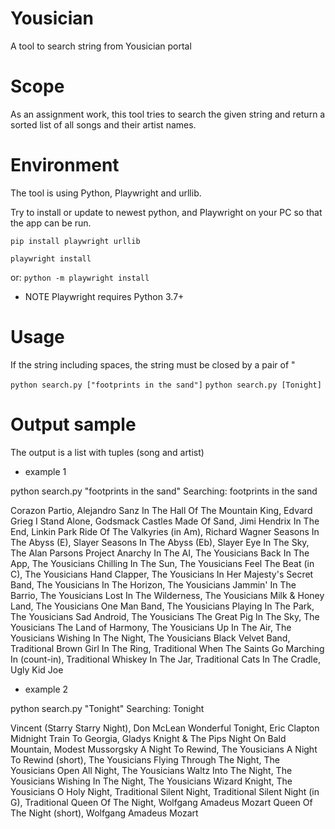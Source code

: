 # Yousician

A tool to search string from Yousician portal

# Scope
As an assignment work, this tool tries to search the given string and return a sorted list of all songs and their artist names.

# Environment
The tool is using Python, Playwright and urllib.

Try to install or update to newest python, and Playwright on your PC so that the app can be run.

`pip install playwright urllib`

`playwright install`

or: `python -m playwright install`

* NOTE   Playwright requires Python 3.7+

# Usage
If the string including spaces, the string must be closed by a pair of "

`python search.py ["footprints in the sand"]`
`python search.py [Tonight]`

# Output sample

The output is a list with tuples (song and artist)

  - example 1

python search.py "footprints in the sand"
Searching: footprints in the sand

Corazon Partio, Alejandro Sanz
In The Hall Of The Mountain King, Edvard Grieg
I Stand Alone, Godsmack
Castles Made Of Sand, Jimi Hendrix
In The End, Linkin Park
Ride Of The Valkyries (in Am), Richard Wagner
Seasons In The Abyss (E), Slayer
Seasons In The Abyss (Eb), Slayer
Eye In The Sky, The Alan Parsons Project
Anarchy In The AI, The Yousicians
Back In The App, The Yousicians
Chilling In The Sun, The Yousicians
Feel The Beat (in C), The Yousicians
Hand Clapper, The Yousicians
In Her Majesty's Secret Band, The Yousicians
In The Horizon, The Yousicians
Jammin' In The Barrio, The Yousicians
Lost In The Wilderness, The Yousicians
Milk & Honey Land, The Yousicians
One Man Band, The Yousicians
Playing In The Park, The Yousicians
Sad Android, The Yousicians
The Great Pig In The Sky, The Yousicians
The Land of Harmony, The Yousicians
Up In The Air, The Yousicians
Wishing In The Night, The Yousicians
Black Velvet Band, Traditional
Brown Girl In The Ring, Traditional
When The Saints Go Marching In (count-in), Traditional
Whiskey In The Jar, Traditional
Cats In The Cradle, Ugly Kid Joe


  - example 2
  
python search.py "Tonight"
Searching: Tonight

Vincent (Starry Starry Night), Don McLean
Wonderful Tonight, Eric Clapton
Midnight Train To Georgia, Gladys Knight & The Pips
Night On Bald Mountain, Modest Mussorgsky
A Night To Rewind, The Yousicians
A Night To Rewind (short), The Yousicians
Flying Through The Night, The Yousicians
Open All Night, The Yousicians
Waltz Into The Night, The Yousicians
Wishing In The Night, The Yousicians
Wizard Knight, The Yousicians
O Holy Night, Traditional
Silent Night, Traditional
Silent Night (in G), Traditional
Queen Of The Night, Wolfgang Amadeus Mozart
Queen Of The Night (short), Wolfgang Amadeus Mozart


